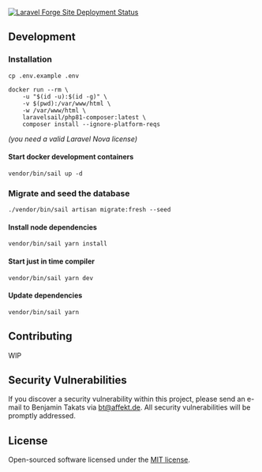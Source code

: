 [![Laravel Forge Site Deployment Status](https://img.shields.io/endpoint?url=https%3A%2F%2Fforge.laravel.com%2Fsite-badges%2Ff25a1151-9c87-4f14-9943-17d05fa736c9%3Fdate%3D1%26commit%3D1&style=plastic)](https://forge.laravel.com)

## Development

### Installation

```cp .env.example .env```

```
docker run --rm \
    -u "$(id -u):$(id -g)" \
    -v $(pwd):/var/www/html \
    -w /var/www/html \
    laravelsail/php81-composer:latest \
    composer install --ignore-platform-reqs
```
*(you need a valid Laravel Nova license)*

#### Start docker development containers

```vendor/bin/sail up -d```

### Migrate and seed the database

```./vendor/bin/sail artisan migrate:fresh --seed```

#### Install node dependencies

```vendor/bin/sail yarn install```

#### Start just in time compiler

```vendor/bin/sail yarn dev```

#### Update dependencies

```vendor/bin/sail yarn```

## Contributing

WIP

## Security Vulnerabilities

If you discover a security vulnerability within this project, please send an e-mail to Benjamin Takats
via [bt@affekt.de](mailto:bt@affekt.de). All security vulnerabilities will be promptly addressed.

## License

Open-sourced software licensed under the [MIT license](https://opensource.org/licenses/MIT).
